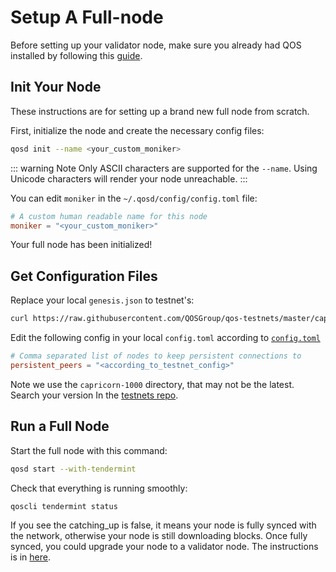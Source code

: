 # Setup A Full-node

Before setting up your validator node, make sure you already had QOS installed by following this [guide](installation.md).

## Init Your Node

These instructions are for setting up a brand new full node from scratch.

First, initialize the node and create the necessary config files:

```bash
qosd init --name <your_custom_moniker>
```

::: warning Note
Only ASCII characters are supported for the `--name`. Using Unicode characters will render your node unreachable.
:::

You can edit `moniker` in the `~/.qosd/config/config.toml` file:

```toml
# A custom human readable name for this node
moniker = "<your_custom_moniker>"
```

Your full node has been initialized!

## Get Configuration Files

Replace your local `genesis.json` to testnet's:
```bash
curl https://raw.githubusercontent.com/QOSGroup/qos-testnets/master/capricorn-1000/genesis.json > ~/.qosd/config/genesis.json
```

Edit the following config in your local `config.toml` according to [`config.toml`](https://raw.githubusercontent.com/QOSGroup/qos-testnets/master/capricorn-1000/config.toml)
```toml
# Comma separated list of nodes to keep persistent connections to
persistent_peers = "<according_to_testnet_config>"
```

Note we use the `capricorn-1000` directory, that may not be the latest. Search your version In the [testnets repo](https://github.com/QOSGroup/qos-testnets).

## Run a Full Node

Start the full node with this command:

```bash
qosd start --with-tendermint
```

Check that everything is running smoothly:

```bash
qoscli tendermint status
```

If you see the catching_up is false, it means your node is fully synced with the network, otherwise your node is still downloading blocks. Once fully synced, you could upgrade your node to a validator node. The instructions is in [here](validator.md).